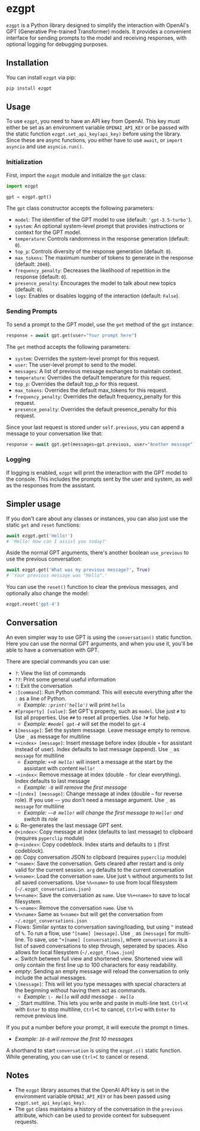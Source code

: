 # ezgpt

`ezgpt` is a Python library designed to simplify the interaction with OpenAI's GPT (Generative Pre-trained Transformer) models. It provides a convenient interface for sending prompts to the model and receiving responses, with optional logging for debugging purposes.

## Installation

You can install `ezgpt` via pip:
```bash
pip install ezgpt
```

## Usage

To use `ezgpt`, you need to have an API key from OpenAI. This key must either be set as an environment variable `OPENAI_API_KEY` or be passed with the static function `ezgpt.set_api_key(api_key)` before using the library. Since these are async functions, you either have to use `await`, or `import asyncio` and use `asyncio.run()`.

### Initialization

First, import the `ezgpt` module and initialize the `gpt` class:

```python
import ezgpt

gpt = ezgpt.gpt()
```

The `gpt` class constructor accepts the following parameters:

- `model`: The identifier of the GPT model to use (default: `'gpt-3.5-turbo'`).
- `system`: An optional system-level prompt that provides instructions or context for the GPT model.
- `temperature`: Controls randomness in the response generation (default: `0`).
- `top_p`: Controls diversity of the response generation (default: `0`).
- `max_tokens`: The maximum number of tokens to generate in the response (default: `2048`).
- `frequency_penalty`: Decreases the likelihood of repetition in the response (default: `0`).
- `presence_penalty`: Encourages the model to talk about new topics (default: `0`).
- `logs`: Enables or disables logging of the interaction (default: `False`).

### Sending Prompts

To send a prompt to the GPT model, use the `get` method of the `gpt` instance:

```python
response = await gpt.get(user="Your prompt here")
```

The `get` method accepts the following parameters:

- `system`: Overrides the system-level prompt for this request.
- `user`: The user-level prompt to send to the model.
- `messages`: A list of previous message exchanges to maintain context.
- `temperature`: Overrides the default temperature for this request.
- `top_p`: Overrides the default top_p for this request.
- `max_tokens`: Overrides the default max_tokens for this request.
- `frequency_penalty`: Overrides the default frequency_penalty for this request.
- `presence_penalty`: Overrides the default presence_penalty for this request.

Since your last request is stored under `self.previous`, you can append a message to your conversation like that:

```python
response = await gpt.get(messages=gpt.previous, user="Another message")
```

### Logging

If logging is enabled, `ezgpt` will print the interaction with the GPT model to the console. This includes the prompts sent by the user and system, as well as the responses from the assistant.

## Simpler usage
If you don't care about any classes or instances, you can also just use the static `get` and `reset` functions:

```python
await ezgpt.get('Hello!') 
# 'Hello! How can I assist you today?'
```
Aside the normal GPT arguments, there's another boolean `use_previous` to use the previous conversation:
```python
await ezgpt.get('What was my previous message?', True) 
# 'Your previous message was "Hello".'
```

You can use the `reset()` function to clear the previous messages, and optionally also change the model:
```python
ezgpt.reset('gpt-4')
```

## Conversation

An even simpler way to use GPT is using the `conversation()` static function. Here you can use the normal GPT arguments, and when you use it, you'll be able to have a conversation with GPT. 

There are special commands you can use:

- `?`: View the list of commands
- `??`: Print some general useful information
- `!`: Exit the conversation
- `:[command]`: Run Python command: This will execute everything after the `:` as a line of Python. 
    -   *Example: `:print('hello')`* will print `hello`
- `#[property] [value]`: Set GPT's property, such as `model`. Use just `#` to list all properties. Use `##` to reset all properties. Use `?#` for help.
    - *Example: `#model gpt-4`* will set the model to `gpt-4`
- `$[message]`: Set the system message. Leave message empty to remove. Use `_` as message for multiline
- `+<index> [message]`: Insert message before index (double `+` for assistant instead of user). Index defaults to last message (append). Use `_` as `message` for multiline
    - *Example: `++0 Hello!`* will insert a message at the start by the assistant with content `Hello!`
- `-<index>`: Remove message at index (double `-` for clear everything). Index defaults to last message
    - *Example: `-0` will remove the first message*
- `~[index] [message]`: Change message at index (double `~` for reverse role). If you use `~~` you don't need a message argument. Use `_` as `message` for multiline
    - *Example: `~~0 Hello!` will change the first message to `Hello!` and switch its role*
- `&`: Re-generates the last message GPT sent. 
- `@<index>`: Copy message at index (defaults to last message) to clipboard (requires `pyperclip` module)
- `@~<index>`: Copy codeblock. Index starts and defaults to `1` (first codeblock).
- `@@`: Copy conversation JSON to clipboard (requires `pyperclip` module)
- `^<name>`: Save the conversation. Gets cleared after restart and is only valid for the current session. `arg` defaults to the current conversation
- `%<name>`: Load the conversation `name`. Use just `%` without arguments to list all saved conversations. Use `%%<name>` to use from local filesystem (`~/.ezgpt_conversations.json`)
- `%+<name>`: Save the conversation as `name`. Use `%%+<name>` to save to local filesystem.
- `%-<name>`: Remove the conversation `name`. Use `%%`
- `%%<name>` Same as `%<name>` but will get the conversation from `~/.ezgpt_conversations.json`
- Flows: Similar syntax to conversation saving/loading, but using `^` instead of `%`. To run a flow, use `^[name] [message]`. Use `_` as `[message]` for multi-line. To save, use `^+[name] [conversations]`, where `conversations` is a list of saved conversations to step through, seperated by spaces. Also allows for local filesystem (`~/.ezgpt_flows.json`)
- `=`: Switch between full view and shortened view. Shortened view will only contain the first line up to 100 characters for easy readability. 
- *empty*: Sending an empty message will reload the conversation to only include the actual messages. 
- `\[message]`: This will let you type messages with special characters at the beginning without having them act as commands.
    - *Example: `\- Hello` will add message `- Hello`*
- `_`: Start multiline. This lets you write and paste in multi-line text. `Ctrl+X` with `Enter` to stop multiline, `Ctrl+C` to cancel, `Ctrl+U` with `Enter` to remove previous line.

If you put a number before your prompt, it will execute the prompt n times.
- *Example: `10-0` will remove the first 10 messages*

A shorthand to start `conversation` is using the `ezgpt.c()` static function. While generating, you can use `Ctrl+C` to cancel or resend.

## Notes

- The `ezgpt` library assumes that the OpenAI API key is set in the environment variable `OPENAI_API_KEY` or has been passed using `ezgpt.set_api_key(api_key)`.
- The `gpt` class maintains a history of the conversation in the `previous` attribute, which can be used to provide context for subsequent requests.
